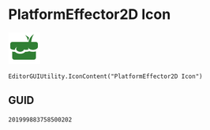 # PlatformEffector2D Icon
![](/img/PlatformEffector2D%20Icon.png)

``` CSharp
EditorGUIUtility.IconContent("PlatformEffector2D Icon")
```
## GUID
```
201999883758500202
```
